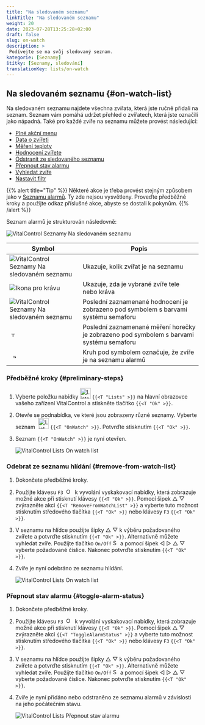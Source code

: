 ```yaml
---
title: "Na sledovaném seznamu"
linkTitle: "Na sledovaném seznamu"
weight: 20
date: 2023-07-28T13:25:28+02:00
draft: false
slug: on-watch
description: >
 Podívejte se na svůj sledovaný seznam.
kategorie: [Seznamy]
štítky: [Seznamy, sledování]
translationKey: lists/on-watch
---
```

## Na sledovaném seznamu {#on-watch-list}

Na sledovaném seznamu najdete všechna zvířata, která jste ručně přidali na seznam. Seznam vám pomáhá udržet přehled o zvířatech, která jste označili jako nápadná. Také pro každé zvíře na seznamu můžete provést následující:

- [Plné akční menu](../alarm/#full-action-menu)
- [Data o zvířeti](../alarm/#animal-data)
- [Měření teploty](../alarm/#take-temperature)
- [Hodnocení zvířete](../alarm/#rate-animal)
- [Odstranit ze sledovaného seznamu](#remove-from-watch-list)
- [Přepnout stav alarmu](#toggle-alarm-status)
- [Vyhledat zvíře](../alarm/#search-animal)
- [Nastavit filtr](../alarm/#set-filter)

{{% alert title="Tip" %}}
Některé akce je třeba provést stejným způsobem jako v [Seznamu alarmů](../alarm). Ty zde nejsou vysvětleny. Proveďte předběžné kroky a použijte odkaz příslušné akce, abyste se dostali k pokynům.
{{% /alert %}}

Seznam alarmů je strukturován následovně:

   ![VitalControl Seznamy Na sledovaném seznamu](../images/onwatchstructure.png "Struktura sledovaného seznamu")

|Symbol   | Popis
|---------|-----
| ![VitalControl Seznamy Na sledovaném seznamu](../images/kopf.png "Počet zvířat ve stádě") | Ukazuje, kolik zvířat je na seznamu
| ![Ikona pro krávu](../images/kopf2.png "Hlava krávy") | Ukazuje, zda je vybrané zvíře tele nebo kráva
| ![VitalControl Seznamy Na sledovaném seznamu](../images/auge.png "Hodnocení") | Poslední zaznamenané hodnocení je zobrazeno pod symbolem s barvami systému semaforu
| &nbsp;<img src="/icons/actions/temperature.svg" width="12" align="bottom" alt="Tělesná teplota" title="Tělesná teplota" /> | Poslední zaznamenané měření horečky je zobrazeno pod symbolem s barvami systému semaforu
| &nbsp;&nbsp;<img src="/icons/header/alarm.svg" width="8" align="bottom" alt="Zobrazení zvířete na alarmu" title="Zvíře na alarmu" /> | Kruh pod symbolem označuje, že zvíře je na seznamu alarmů

### Předběžné kroky {#preliminary-steps}

1. Vyberte položku nabídky <img src="/icons/main/lists.svg" width="28" align="bottom" alt="Lists" /> `{{<T "Lists" >}}` na hlavní obrazovce vašeho zařízení VitalControl a stiskněte tlačítko `{{<T "Ok" >}}`.

2. Otevře se podnabídka, ve které jsou zobrazeny různé seznamy. Vyberte seznam &nbsp;<img src="/icons/lists/onwatch.svg" width="28" align="bottom" alt="List 'On watch'" /> `{{<T "OnWatch" >}}`. Potvrďte stisknutím `{{<T "Ok" >}}`.

3. Seznam `{{<T "OnWatch" >}}` je nyní otevřen.

   ![VitalControl Lists On watch list](../images/firststeps2.png "Předběžné kroky")

### Odebrat ze seznamu hlídání {#remove-from-watch-list}

1. Dokončete předběžné kroky.

2. Použijte klávesu `F3` &nbsp;<img src="/icons/footer/open-popup.svg" width="15" align="bottom" alt="Open popup" />&nbsp; k vyvolání vyskakovací nabídky, která zobrazuje možné akce při stisknutí klávesy `{{<T "Ok" >}}`. Pomocí šipek △ ▽ zvýrazněte akci `{{<T "RemoveFromWatchList" >}}` a vyberte tuto možnost stisknutím středového tlačítka `{{<T "Ok" >}}` nebo klávesy `F3` `{{<T "Ok" >}}`.

3. V seznamu na hlídce použijte šipky △ ▽ k výběru požadovaného zvířete a potvrďte stisknutím `{{<T "Ok" >}}`. Alternativně můžete vyhledat zvíře. Použijte tlačítko `On/Off` <img src="/icons/footer/search.svg" width="15" align="bottom" alt="Search" /> a pomocí šipek ◁ ▷ △ ▽ vyberte požadované číslice. Nakonec potvrďte stisknutím `{{<T "Ok" >}}`.

4. Zvíře je nyní odebráno ze seznamu hlídání.

   ![VitalControl Lists On watch list](../images/remove.png "Odebrat ze seznamu hlídání")

### Přepnout stav alarmu {#toggle-alarm-status}

1. Dokončete předběžné kroky.

2. Použijte klávesu `F3` &nbsp;<img src="/icons/footer/open-popup.svg" width="15" align="bottom" alt="Open popup" />&nbsp; k vyvolání vyskakovací nabídky, která zobrazuje možné akce při stisknutí klávesy `{{<T "Ok" >}}`. Pomocí šipek △ ▽ zvýrazněte akci `{{<T "ToggleAlarmStatus" >}}` a vyberte tuto možnost stisknutím středového tlačítka `{{<T "Ok" >}}` nebo klávesy `F3` `{{<T "Ok" >}}`.

3. V seznamu na hlídce použijte šipky △ ▽ k výběru požadovaného zvířete a potvrďte stisknutím `{{<T "Ok" >}}`. Alternativně můžete vyhledat zvíře. Použijte tlačítko `On/Off` <img src="/icons/footer/search.svg" width="15" align="bottom" alt="Search" /> a pomocí šipek ◁ ▷ △ ▽ vyberte požadované číslice. Nakonec potvrďte stisknutím `{{<T "Ok" >}}`.


4. Zvíře je nyní přidáno nebo odstraněno ze seznamu alarmů v závislosti na jeho počátečním stavu.

   ![VitalControl Lists Přepnout stav alarmu](../images/alarmstatus.png "Přepnout stav alarmu")
